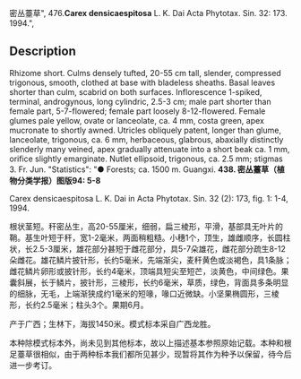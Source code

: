 密丛薹草",
476.**Carex densicaespitosa** L. K. Dai Acta Phytotax. Sin. 32: 173. 1994.",

## Description
Rhizome short. Culms densely tufted, 20-55 cm tall, slender, compressed trigonous, smooth, clothed at base with bladeless sheaths. Basal leaves shorter than culm, scabrid on both surfaces. Inflorescence 1-spiked, terminal, androgynous, long cylindric, 2.5-3 cm; male part shorter than female part, 5-7-flowered; female part loosely 8-12-flowered. Female glumes pale yellow, ovate or lanceolate, ca. 4 mm, costa green, apex mucronate to shortly awned. Utricles obliquely patent, longer than glume, lanceolate, trigonous, ca. 6 mm, herbaceous, glabrous, abaxially distinctly slenderly many veined, apex gradually attenuate into a short beak ca. 1 mm, orifice slightly emarginate. Nutlet ellipsoid, trigonous, ca. 2.5 mm; stigmas 3. Fr. Jun.
  "Statistics": "● Forests; ca. 1500 m. Guangxi.
**438. 密丛薹草（植物分类学报）图版94: 5-8**

Carex densicaespitosa L. K. Dai in Acta Phytotax. Sin. 32 (2): 173, fig. 1: 1-4, 1994.

根状茎短。秆密丛生，高20-55厘米，细弱，扁三棱形，平滑，基部具无叶片的鞘。基生叶短于秆，宽1-2毫米，两面稍粗糙。小穗1个，顶生，雄雌顺序，长圆柱状，长2.5-3厘米，雄花部分甚短于雌花部分，具5-7朵雄花，雌花部分疏生8-12朵雌花。雄花鳞片披针形，长约5毫米，先端渐尖，麦秆黄色或淡褐色，具1条脉；雌花鳞片卵形或披针形，长约4毫米，顶端具短尖至短芒，淡黄色，中间绿色。果囊斜展，长于鳞片，披针形，三棱形，长约6毫米，草质，绿色，背面具多条明显的细脉，无毛，上端渐狭成约1毫米的短喙，喙口近微缺。小坚果椭圆形，三棱形，长约2.5毫米；柱头3个。果期6月。

产于广西；生林下，海拔1450米。模式标本采自广西龙胜。

本种除模式标本外，尚未见到其他标本，故以上描述基本参照原始记载。本种和根足薹草很相似，由于两种标本我们都所见甚少，现暂将其作为种予以保留，待今后进一步考订。
